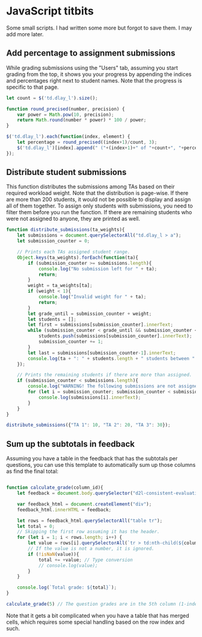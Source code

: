 # JavaScript titbits

Some small scripts. I had written some more but forgot to save them. I may add more later.

## Add percentage to assignment submissions

While grading submissions using the "Users" tab, assuming you start grading from the top, it shows you your progress by appending the indices and percentages right next to student names. Note that the progress is specific to that page.

```JavaScript
let count = $('td.dlay_l').size();

function round_precised(number, precision) {
	var power = Math.pow(10, precision);
	return Math.round(number * power) * 100 / power;
}

$('td.dlay_l').each(function(index, element) {
	let percentage = round_precised((index+1)/count, 3);
	$('td.dlay_l')[index].append(" ("+(index+1)+" of "+count+", "+percentage+"%)");
});
```

## Distribute student submissions

This function distributes the submissions among TAs based on their required workload weight. Note that the distribution is page-wise. If there are more than 200 students, it would not be possible to display and assign all of them together. To assign only students with submissions, you need to filter them before you run the function. If there are remaining students who were not assigned to anyone, they are printed as well.

```JavaScript
function distribute_submissions(ta_weights){
	let submissions = document.querySelectorAll("td.dlay_l > a");
	let submission_counter = 0;

	// Prints each TAs assigned student range.
	Object.keys(ta_weights).forEach(function(ta){ 
		if (submission_counter >= submissions.length){
			console.log("No submission left for " + ta);
			return;
		}
		weight = ta_weights[ta];
		if (weight < 1){
			console.log("Invalid weight for " + ta);
			return;
		}
		let grade_until = submission_counter + weight;
		let students = [];
		let first = submissions[submission_counter].innerText;
		while (submission_counter < grade_until && submission_counter < submissions.length){
			students.push(submissions[submission_counter].innerText);
			submission_counter += 1;
		}
		let last = submissions[submission_counter-1].innerText;
		console.log(ta + ": " + students.length + " students between " + first + " and " + last);
	});

	// Prints the remaining students if there are more than assigned.
	if (submission_counter < submissions.length){
		console.log("WARNING! The following submissions are not assigned to anyone:");
		for (let i = submission_counter; submission_counter < submissions.length; i++){
			console.log(submissions[i].innerText);	
		}
	}
}

distribute_submissions({"TA 1": 10, "TA 2": 20, "TA 3": 30});
```

## Sum up the subtotals in feedback

Assuming you have a table in the feedback that has the subtotals per questions, you can use this template to automatically sum up those columns as find the final total:

```JavaScript

function calculate_grade(column_id){
	let feedback = document.body.querySelector("d2l-consistent-evaluation").shadowRoot.querySelector("d2l-consistent-evaluation-page").shadowRoot.querySelector("#evaluation-template div:nth-child(3)").querySelector("consistent-evaluation-right-panel").shadowRoot.querySelector("div.d2l-consistent-evaluation-right-panel").querySelector("d2l-consistent-evaluation-right-panel-feedback").shadowRoot.querySelector("d2l-consistent-evaluation-right-panel-block d2l-htmleditor").shadowRoot.querySelector("div.d2l-htmleditor-label-flex-container .d2l-htmleditor-container.d2l-skeletize .d2l-htmleditor-flex-container .d2l-htmleditor-editor-container .tox.tox-tinymce .tox-editor-container .tox-sidebar-wrap .tox-edit-area iframe").contentWindow.document.body.innerHTML;

	var feedback_html = document.createElement("div");
	feedback_html.innerHTML = feedback;

	let rows = feedback_html.querySelectorAll("table tr");
	let total = 0;
	// Skipping the first row assuming it has the header.
	for (let i = 1; i < rows.length; i++) {
		let value = rows[i].querySelectorAll(`tr > td:nth-child(${column_id})`)[0].textContent.trim();
		// If the value is not a number, it is ignored.
		if (!isNaN(value)){ 
			total += +value; // Type conversion
			// console.log(value);
		}
	}

	console.log(`Total grade: ${total}`);
}

calculate_grade(5) // The question grades are in the 5th column (1-indexed).
```

Note that it gets a bit complicated when you have a table that has merged cells, which requires some special handling based on the row index and such.
